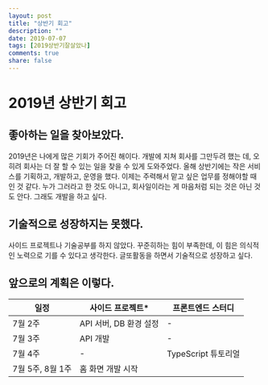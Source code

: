 ```yaml
---
layout: post
title: "상반기 회고"
description: ""
date: 2019-07-07
tags: [2019상반기잘살았나]
comments: true
share: false
---
```


# 2019년 상반기 회고

## 좋아하는 일을 찾아보았다.
2019년은 나에게 많은 기회가 주어진 해이다. 개발에 지쳐 회사를 그만두려 했는 데, 오히려 회사는 더 잘 할 수 있는 일을 찾을 수 있게 도와주었다. 올해 상반기에는 작은 서비스를 기획하고, 개발하고, 운영을 했다. 이제는 주력해서 맡고 싶은 업무를 정해야할 때인 것 같다. 누가 그러라고 한 것도 아니고, 회사일이라는 게 마음처럼 되는 것은 아닌 것도 안다. 그래도 개발을 하고 싶다.

## 기술적으로 성장하지는 못했다.
사이드 프로젝트나 기술공부를 하지 않았다. 꾸준히하는 힘이 부족한데, 이 힘은 의식적인 노력으로 기를 수 있다고 생각한다. 글또활동을 하면서 기술적으로 성장하고 싶다.

## 앞으로의 계획은 이렇다.

| 일정 | 사이드 프로젝트* | 프론트엔드 스터디 |
| -- | -- | -- |
| 7월 2주 | API 서버, DB 환경 설정 | - |
| 7월 3주 | API 개발 | - |
| 7월 4주 | - | TypeScript 튜토리얼 |
| 7월 5주, 8월 1주 | 홈 화면 개발 시작 |
